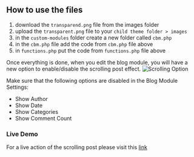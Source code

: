 ## How to use the files

1. download the `transparend.png` file from the images folder
2. upload the `transparent.png` file to your `child theme folder > images`
3. in the `custom-modules` folder create a new folder called `cbm.php`
4. in the `cbm.php` file add the code from `cbm.php` file above
5. in `functions.php` put the code from `functions.php` file above

Once everything is done, when you edit the blog module, you will have a new option to enable/disable the scrolling post effect.
![Scrolling Option](https://www.dropbox.com/s/i0k8yepecfz0knp/Screenshot%202017-09-05%2023.57.30.png?raw=1)

Make sure that the following options are disabled in the Blog Module Settings:
* Show Author
* Show Date
* Show Categories
* Show Comment Count

### Live Demo
For a live action of the scrolling post please visit this [link](http://divi.wordpress-corner.com/blog-module-child-theme/)
